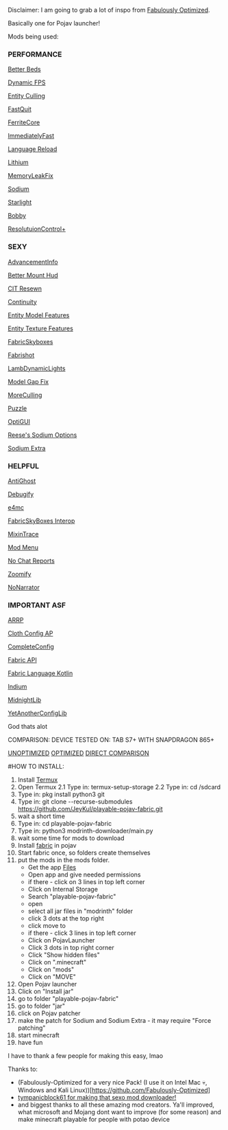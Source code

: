 Disclaimer: I am going to grab a lot of inspo from [Fabulously Optimized](https://github.com/Fabulously-Optimized/fabulously-optimized).

Basically one for Pojav launcher!

Mods being used:

### PERFORMANCE

[Better Beds](https://modrinth.com/mod/better-beds)

[Dynamic FPS](https://modrinth.com/mod/dynamic-fps)

[Entity Culling](https://modrinth.com/mod/entityculling)

[FastQuit](https://modrinth.com/mod/fastquit)

[FerriteCore](https://modrinth.com/mod/ferrite-core)

[ImmediatelyFast](https://modrinth.com/mod/immediatelyfast)

[Language Reload](https://modrinth.com/mod/language-reload)

[Lithium](https://modrinth.com/mod/lithium)

[MemoryLeakFix](https://modrinth.com/mod/memoryleakfix)

[Sodium](https://modrinth.com/mod/sodium)

[Starlight](https://modrinth.com/mod/starlight)

[Bobby](https://modrinth.com/mod/bobby)

[ResolutuionControl+](https://modrinth.com/mod/resolution-control-plus)

### SEXY

[AdvancementInfo](https://modrinth.com/mod/advancementinfo)

[Better Mount Hud](https://modrinth.com/mod/better-mount-hud)

[CIT Resewn](https://modrinth.com/mod/cit-resewn)

[Continuity](https://modrinth.com/mod/continuity)

[Entity Model Features](https://modrinth.com/mod/entity-model-features)

[Entity Texture Features](https://modrinth.com/mod/entitytexturefeatures)

[FabricSkyboxes](https://modrinth.com/mod/fabricskyboxes)

[Fabrishot](https://modrinth.com/mod/fabrishot)

[LambDynamicLights](https://modrinth.com/mod/lambdynamiclights)

[Model Gap Fix](https://modrinth.com/mod/modelfix)

[MoreCulling](https://modrinth.com/mod/moreculling)

[Puzzle](https://modrinth.com/mod/puzzle)

[OptiGUI](https://modrinth.com/mod/optigui)

[Reese's Sodium Options](https://modrinth.com/mod/reeses-sodium-options)

[Sodium Extra](https://modrinth.com/mod/sodium-extra)

### HELPFUL

[AntiGhost](https://modrinth.com/mod/antighost)

[Debugify](https://modrinth.com/mod/debugify)

[e4mc](https://modrinth.com/mod/e4mc)

[FabricSkyBoxes Interop](https://modrinth.com/mod/fabricskyboxes)

[MixinTrace](https://modrinth.com/mod/mixintrace)

[Mod Menu](https://modrinth.com/mod/modmenu)

[No Chat Reports](https://modrinth.com/mod/no-chat-reports)

[Zoomify](https://modrinth.com/mod/zoomify)

[NoNarrator](https://modrinth.com/mod/nonarrator)

### IMPORTANT ASF

[ARRP](https://modrinth.com/mod/arrp)

[Cloth Config AP](https://modrinth.com/mod/cloth-config)

[CompleteConfig](https://modrinth.com/mod/completeconfig)

[Fabric API](https://modrinth.com/mod/fabric-api)

[Fabric Language Kotlin](https://modrinth.com/mod/fabric-language-kotlin)

[Indium](https://modrinth.com/mod/indium)

[MidnightLib](https://modrinth.com/mod/midnightlib)

[YetAnotherConfigLib](https://modrinth.com/mod/yacl)

God thats alot

COMPARISON:
DEVICE TESTED ON: TAB S7+ WITH SNAPDRAGON 865+

[UNOPTIMIZED](/Videos/NO_OPTIMIZATION.mp4)
[OPTIMIZED](/Videos/OPTIMIZATION.mp4)
[DIRECT COMPARISON](/Videos/DIRECT_COMPARISON.mp4)


#HOW TO INSTALL:

1. Install [Termux](https://f-droid.org/repo/com.termux_118.apk)
2. Open Termux
2.1 Type in: termux-setup-storage
2.2 Type in: cd /sdcard
3. Type in: pkg install python3 git
4. Type in: git clone --recurse-submodules https://github.com/JeyKul/playable-pojav-fabric.git
5. wait a short time
6. Type in: cd playable-pojav-fabric
7. Type in: python3 modrinth-downloader/main.py
8. wait some time for mods to download
9. Install [fabric](https://fabricmc.net/) in pojav
10. Start fabric once, so folders create themselves
11. put the mods in the mods folder.
    - Get the app [Files](https://play.google.com/store/apps/details?id=com.marc.files)
    - Open app and give needed permissions
    - if there - click on 3 lines in top left corner
    - Click on Internal Storage
    - Search "playable-pojav-fabric"
    - open
    - select all jar files in "modrinth" folder
    - click 3 dots at the top right
    - click move to
    - if there - click 3 lines in top left corner
    - Click on PojavLauncher
    - Click 3 dots in top right corner
    - Click "Show hidden files"
    - Click on ".minecraft"
    - Click on "mods"
    - Click on "MOVE"
12. Open Pojav launcher
13. Click on "Install jar"
14. go to folder "playable-pojav-fabric"
15. go to folder "jar"
16. click on Pojav patcher
17. make the patch for Sodium and Sodium Extra - it may require "Force patching"
18. start minecraft
19. have fun

I have to thank a few people for making this easy, lmao


Thanks to:


- (Fabulously-Optimized for a very nice Pack! (I use it on Intel Mac 💀, Windows and Kali Linux))[https://github.com/Fabulously-Optimized]
- [tympanicblock61 for making that sexo mod downloader!](https://github.com/tympanicblock61)
- and biggest thanks to all these amazing mod creators. Ya'll improved, what microsoft and Mojang dont want to improve (for some reason) and make minecraft playable for people with potao device 